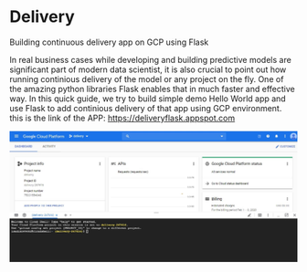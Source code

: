 # Delivery
Building continuous delivery app on GCP using Flask 

In real business cases while developing and building predictive models are significant part of modern data scientist, it is also crucial to point out how running continious delivery of the model or any project on the fly. One of the amazing python libraries Flask enables that in much faster and effective way. In this quick guide, we try to build simple demo Hello World app and use Flask to add continious delivery of that app using GCP environment. this is the link of the APP: https://deliveryflask.appspot.com

![](https://github.com/Ibrokhimsadikov/Delivery/blob/master/Setup_project.jpg)

